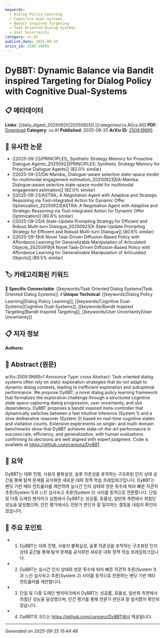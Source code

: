 ```yaml
---
keywords:
  - Dialog Policy Learning
  - Cognitive Dual-Systems
  - Bandit Inspired Targeting
  - Task Oriented Dialog Systems
  - User Uncertainty
category: cs.AI
publish_date: 2025-09-25
arxiv_id: 2509.19695
---
```


<!-- KEYWORD_LINKING_METADATA:
{
  "processed_timestamp": "2025-09-25T15:44:48.179548",
  "vocabulary_version": "1.0",
  "selected_keywords": [
    "Dialog Policy Learning",
    "Cognitive Dual-Systems",
    "Bandit Inspired Targeting",
    "Task Oriented Dialog Systems",
    "User Uncertainty"
  ],
  "rejected_keywords": [],
  "similarity_scores": {
    "Dialog Policy Learning": 0.78,
    "Cognitive Dual-Systems": 0.8,
    "Bandit Inspired Targeting": 0.82,
    "Task Oriented Dialog Systems": 0.75,
    "User Uncertainty": 0.7
  },
  "extraction_method": "AI_prompt_based",
  "budget_applied": true,
  "candidates_json": {
    "candidates": [
      {
        "surface": "Dialog Policy Learning",
        "canonical": "Dialog Policy Learning",
        "aliases": [
          "Dialog Policy",
          "Policy Learning"
        ],
        "category": "unique_technical",
        "rationale": "This is a specific concept central to the paper's contribution, focusing on improving dialog systems.",
        "novelty_score": 0.7,
        "connectivity_score": 0.65,
        "specificity_score": 0.8,
        "link_intent_score": 0.78
      },
      {
        "surface": "Cognitive Dual-Systems",
        "canonical": "Cognitive Dual-Systems",
        "aliases": [
          "Dual-Systems",
          "Cognitive Systems"
        ],
        "category": "unique_technical",
        "rationale": "The concept of dual-systems is key to understanding the proposed framework's decision-making process.",
        "novelty_score": 0.75,
        "connectivity_score": 0.6,
        "specificity_score": 0.85,
        "link_intent_score": 0.8
      },
      {
        "surface": "Bandit Inspired Targeting",
        "canonical": "Bandit Inspired Targeting",
        "aliases": [
          "Bandit Targeting",
          "Bandit Approach"
        ],
        "category": "unique_technical",
        "rationale": "This approach is a novel aspect of the framework, linking to decision-making strategies in AI.",
        "novelty_score": 0.8,
        "connectivity_score": 0.7,
        "specificity_score": 0.9,
        "link_intent_score": 0.82
      },
      {
        "surface": "Task Oriented Dialog Systems",
        "canonical": "Task Oriented Dialog Systems",
        "aliases": [
          "Task Dialog Systems",
          "Dialog Systems"
        ],
        "category": "specific_connectable",
        "rationale": "This is a fundamental concept in the field of dialog systems, providing a basis for further exploration.",
        "novelty_score": 0.5,
        "connectivity_score": 0.85,
        "specificity_score": 0.7,
        "link_intent_score": 0.75
      },
      {
        "surface": "User Uncertainty",
        "canonical": "User Uncertainty",
        "aliases": [
          "Uncertainty in Dialogs",
          "User Doubt"
        ],
        "category": "unique_technical",
        "rationale": "Understanding user uncertainty is crucial for improving dialog interaction and system adaptability.",
        "novelty_score": 0.65,
        "connectivity_score": 0.6,
        "specificity_score": 0.75,
        "link_intent_score": 0.7
      }
    ],
    "ban_list_suggestions": [
      "exploration strategies",
      "dialog progression",
      "visitation counts"
    ]
  },
  "decisions": [
    {
      "candidate_surface": "Dialog Policy Learning",
      "resolved_canonical": "Dialog Policy Learning",
      "decision": "linked",
      "scores": {
        "novelty": 0.7,
        "connectivity": 0.65,
        "specificity": 0.8,
        "link_intent": 0.78
      }
    },
    {
      "candidate_surface": "Cognitive Dual-Systems",
      "resolved_canonical": "Cognitive Dual-Systems",
      "decision": "linked",
      "scores": {
        "novelty": 0.75,
        "connectivity": 0.6,
        "specificity": 0.85,
        "link_intent": 0.8
      }
    },
    {
      "candidate_surface": "Bandit Inspired Targeting",
      "resolved_canonical": "Bandit Inspired Targeting",
      "decision": "linked",
      "scores": {
        "novelty": 0.8,
        "connectivity": 0.7,
        "specificity": 0.9,
        "link_intent": 0.82
      }
    },
    {
      "candidate_surface": "Task Oriented Dialog Systems",
      "resolved_canonical": "Task Oriented Dialog Systems",
      "decision": "linked",
      "scores": {
        "novelty": 0.5,
        "connectivity": 0.85,
        "specificity": 0.7,
        "link_intent": 0.75
      }
    },
    {
      "candidate_surface": "User Uncertainty",
      "resolved_canonical": "User Uncertainty",
      "decision": "linked",
      "scores": {
        "novelty": 0.65,
        "connectivity": 0.6,
        "specificity": 0.75,
        "link_intent": 0.7
      }
    }
  ]
}
-->

# DyBBT: Dynamic Balance via Bandit inspired Targeting for Dialog Policy with Cognitive Dual-Systems

## 📋 메타데이터

**Links**: [[daily_digest_20250925|20250925]] [[categories/cs.AI|cs.AI]]
**PDF**: [Download](https://arxiv.org/pdf/2509.19695.pdf)
**Category**: cs.AI
**Published**: 2025-09-25
**ArXiv ID**: [2509.19695](https://arxiv.org/abs/2509.19695)

## 🔗 유사한 논문
- [[2025-09-23/PRINCIPLES_ Synthetic Strategy Memory for Proactive Dialogue Agents_20250923|PRINCIPLES: Synthetic Strategy Memory for Proactive Dialogue Agents]] (82.0% similar)
- [[2025-09-23/DA-Mamba_ Dialogue-aware selective state-space model for multimodal engagement estimation_20250923|DA-Mamba: Dialogue-aware selective state-space model for multimodal engagement estimation]] (82.0% similar)
- [[2025-09-23/ASTRA_ A Negotiation Agent with Adaptive and Strategic Reasoning via Tool-integrated Action for Dynamic Offer Optimization_20250923|ASTRA: A Negotiation Agent with Adaptive and Strategic Reasoning via Tool-integrated Action for Dynamic Offer Optimization]] (80.6% similar)
- [[2025-09-23/A State-Update Prompting Strategy for Efficient and Robust Multi-turn Dialogue_20250923|A State-Update Prompting Strategy for Efficient and Robust Multi-turn Dialogue]] (80.6% similar)
- [[2025-09-19/A Novel Task-Driven Diffusion-Based Policy with Affordance Learning for Generalizable Manipulation of Articulated Objects_20250919|A Novel Task-Driven Diffusion-Based Policy with Affordance Learning for Generalizable Manipulation of Articulated Objects]] (80.5% similar)

## 🏷️ 카테고리화된 키워드
**🔗 Specific Connectable**: [[keywords/Task Oriented Dialog Systems|Task Oriented Dialog Systems]]
**⚡ Unique Technical**: [[keywords/Dialog Policy Learning|Dialog Policy Learning]], [[keywords/Cognitive Dual-Systems|Cognitive Dual-Systems]], [[keywords/Bandit Inspired Targeting|Bandit Inspired Targeting]], [[keywords/User Uncertainty|User Uncertainty]]

## 📋 저자 정보

**Authors:** 

## 📄 Abstract (원문)

arXiv:2509.19695v1 Announce Type: cross 
Abstract: Task oriented dialog systems often rely on static exploration strategies that do not adapt to dynamic dialog contexts, leading to inefficient exploration and suboptimal performance. We propose DyBBT, a novel dialog policy learning framework that formalizes the exploration challenge through a structured cognitive state space capturing dialog progression, user uncertainty, and slot dependency. DyBBT proposes a bandit inspired meta-controller that dynamically switches between a fast intuitive inference (System 1) and a slow deliberative reasoner (System 2) based on real-time cognitive states and visitation counts. Extensive experiments on single- and multi-domain benchmarks show that DyBBT achieves state-of-the-art performance in success rate, efficiency, and generalization, with human evaluations confirming its decisions are well aligned with expert judgment. Code is available at https://github.com/carsonz/DyBBT.

## 📝 요약

DyBBT는 대화 진행, 사용자 불확실성, 슬롯 의존성을 포착하는 구조화된 인지 상태 공간을 통해 탐색 문제를 공식화한 새로운 대화 정책 학습 프레임워크입니다. DyBBT는 밴딧 기반 메타 컨트롤러를 제안하여 실시간 인지 상태와 방문 횟수에 따라 빠른 직관적 추론(System 1)과 느린 심사숙고 추론(System 2) 사이를 동적으로 전환합니다. 단일 및 다중 도메인 벤치마크 실험에서 DyBBT는 성공률, 효율성, 일반화 측면에서 최첨단 성능을 달성했으며, 인간 평가에서도 전문가 판단과 잘 일치하는 결정을 내림이 확인되었습니다.

## 🎯 주요 포인트

- 1. DyBBT는 대화 진행, 사용자 불확실성, 슬롯 의존성을 포착하는 구조화된 인지 상태 공간을 통해 탐색 문제를 공식화한 새로운 대화 정책 학습 프레임워크입니다.
- 2. DyBBT는 실시간 인지 상태와 방문 횟수에 따라 빠른 직관적 추론(System 1)과 느린 심사숙고 추론(System 2) 사이를 동적으로 전환하는 밴딧 기반 메타 컨트롤러를 제안합니다.
- 3. 단일 및 다중 도메인 벤치마크에서 DyBBT는 성공률, 효율성, 일반화 측면에서 최첨단 성능을 달성했으며, 인간 평가를 통해 전문가 판단과 잘 일치함이 확인되었습니다.
- 4. DyBBT의 코드는 https://github.com/carsonz/DyBBT에서 제공됩니다.


---

*Generated on 2025-09-25 15:44:48*
